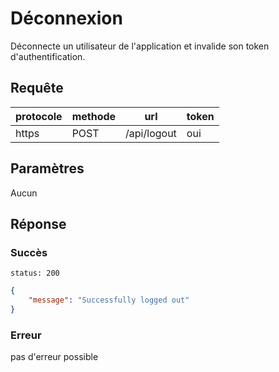 # Déconnexion

Déconnecte un utilisateur de l'application et invalide son token d'authentification.

## Requête

| protocole | methode | url         | token |
| --------- | ------- | ----------- | ----- |
| https     | POST    | /api/logout | oui   |

## Paramètres

Aucun

## Réponse

### Succès

`status: 200`

```json
{
    "message": "Successfully logged out"
}
```

### Erreur

pas d'erreur possible

